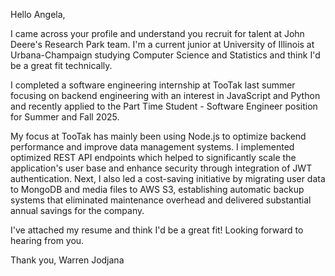 
Hello Angela,

I came across your profile and understand you recruit for talent at John Deere's Research Park team. I'm a current junior at University of Illinois at Urbana-Champaign studying Computer Science and Statistics and think I'd be a great fit technically. 

I completed a software engineering internship at TooTak last summer focusing on backend engineering with an interest in JavaScript and Python and recently applied to the Part Time Student - Software Engineer position for Summer and Fall 2025.

My focus at TooTak has mainly been using Node.js to optimize backend performance and improve data management systems. I implemented optimized REST API endpoints which helped to significantly scale the application's user base and enhance security through integration of JWT authentication. Next, I also led a cost-saving initiative by migrating user data to MongoDB and media files to AWS S3, establishing automatic backup systems that eliminated maintenance overhead and delivered substantial annual savings for the company.

I've attached my resume and think I'd be a great fit! Looking forward to hearing from you. 

Thank you, 
Warren Jodjana